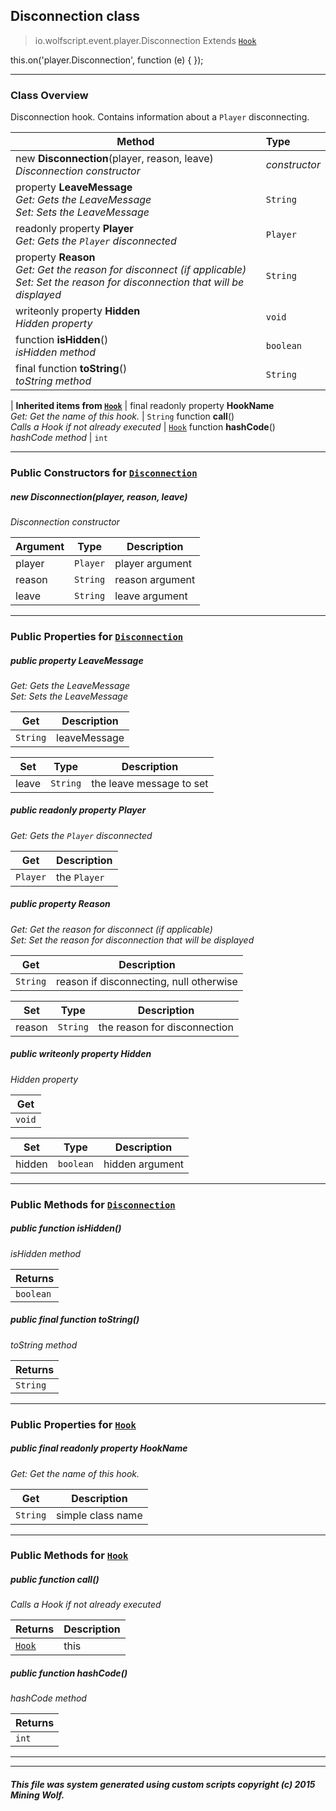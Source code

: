 ## Disconnection __class__

>io.wolfscript.event.player.Disconnection
>Extends [`Hook`](../../hook/Hook.md)

this.on('player.Disconnection', function (e) { });

---

### Class Overview

Disconnection hook. Contains information about a `Player` disconnecting.

Method | Type   
--- | :--- 
new __Disconnection__(player, reason, leave) <br> _Disconnection constructor_ | _constructor_
  property __LeaveMessage__ <br> _Get: Gets the LeaveMessage<br>Set: Sets the LeaveMessage_ | `String`
 readonly property __Player__ <br> _Get: Gets the `Player` disconnected_ | `Player`
  property __Reason__ <br> _Get: Get the reason for disconnect (if applicable)<br>Set: Set the reason for disconnection that will be displayed_ | `String`
 writeonly property __Hidden__ <br> _Hidden property_ | `void`
 function __isHidden__() <br> _isHidden method_ | `boolean`
final function __toString__() <br> _toString method_ | `String`
 |
__Inherited items from [`Hook`](../../hook/Hook.md)__ |
final readonly property __HookName__ <br> _Get: Get the name of this hook._ | `String`
 function __call__() <br> _Calls a Hook if not already executed_ | [`Hook`](../../hook/Hook.md)
 function __hashCode__() <br> _hashCode method_ | `int`





---

### Public Constructors for [`Disconnection`](Disconnection.md)

##### <a id='disconnection'></a>new __Disconnection__(player, reason, leave) 

_Disconnection constructor_

Argument | Type | Description  
--- | --- | --- 
player | `Player` | player argument
reason | `String` | reason argument
leave | `String` | leave argument

---

### Public Properties for [`Disconnection`](Disconnection.md)

##### <a id='leavemessage'></a>public   property __LeaveMessage__

_Get: Gets the LeaveMessage<br>Set: Sets the LeaveMessage_

Get | Description
--- | --- 
`String` | leaveMessage

Set | Type | Description  
--- | --- | --- 
leave | `String` | the leave message to set


##### <a id='player'></a>public  readonly property __Player__

_Get: Gets the `Player` disconnected_

Get | Description
--- | --- 
`Player` | the `Player`



##### <a id='reason'></a>public   property __Reason__

_Get: Get the reason for disconnect (if applicable)<br>Set: Set the reason for disconnection that will be displayed_

Get | Description
--- | --- 
`String` | reason if disconnecting, null otherwise

Set | Type | Description  
--- | --- | --- 
reason | `String` | the reason for disconnection


##### <a id='hidden'></a>public  writeonly property __Hidden__

_Hidden property_

Get | 
--- | 
`void` |

Set | Type | Description  
--- | --- | --- 
hidden | `boolean` | hidden argument


---

### Public Methods for [`Disconnection`](Disconnection.md)

##### <a id='ishidden'></a>public  function __isHidden__()

_isHidden method_

Returns | 
--- | 
`boolean` |


##### <a id='tostring'></a>public final function __toString__()

_toString method_

Returns | 
--- | 
`String` |


---

### Public Properties for [`Hook`](../../hook/Hook.md)

##### <a id='hookname'></a>public final readonly property __HookName__

_Get: Get the name of this hook._

Get | Description
--- | --- 
`String` | simple class name



---

### Public Methods for [`Hook`](../../hook/Hook.md)

##### <a id='call'></a>public  function __call__()

_Calls a Hook if not already executed_

Returns | Description
--- | --- 
[`Hook`](../../hook/Hook.md) | this


##### <a id='hashcode'></a>public  function __hashCode__()

_hashCode method_

Returns | 
--- | 
`int` |


---


---


##### This file was system generated using custom scripts copyright (c) 2015 Mining Wolf.
	

